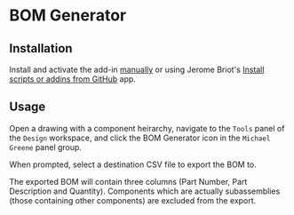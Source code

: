 # BOM Generator

## Installation

Install and activate the add-in [manually](https://knowledge.autodesk.com/support/fusion-360/troubleshooting/caas/sfdcarticles/sfdcarticles/How-to-install-an-ADD-IN-and-Script-in-Fusion-360.html) or using Jerome Briot's [Install scripts or addins from GitHub](https://apps.autodesk.com/FUSION/en/Detail/Index?id=789800822168335025&appLang=en&os=Win64&autostart=true) app.

## Usage

Open a drawing with a component heirarchy, navigate to the `Tools` panel of the `Design` workspace, and click the BOM Generator icon in the `Michael Greene` panel group.

When prompted, select a destination CSV file to export the BOM to.

The exported BOM will contain three columns (Part Number, Part Description and Quantity). Components which are actually subassemblies (those containing other components) are excluded from the export.
